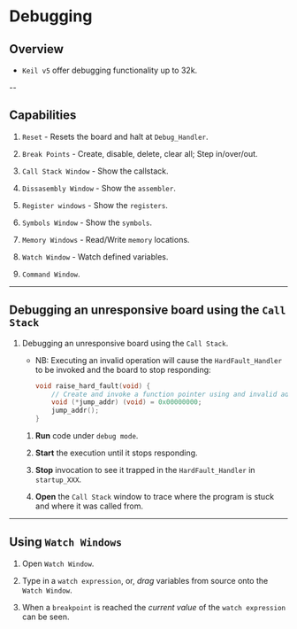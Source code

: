 # Debugging

## Overview

* `Keil v5` offer debugging functionality up to 32k.

--

## Capabilities

1. `Reset` - Resets the board and halt at `Debug_Handler`.

2. `Break Points` - Create, disable, delete, clear all; Step in/over/out.

3. `Call Stack Window` - Show the callstack.

4. `Dissasembly Window` - Show the `assembler`.

5. `Register windows` - Show the `registers`.

6. `Symbols Window` - Show the `symbols`.

7. `Memory Windows` - Read/Write `memory` locations.

8. `Watch Window` - Watch defined variables.

9. `Command Window`.

---

## Debugging an unresponsive board using the `Call Stack`

1. Debugging an unresponsive board using the `Call Stack`.

    * NB: Executing an invalid operation will cause the `HardFault_Handler` to be invoked and the board to stop responding:

        ```C
        void raise_hard_fault(void) {
            // Create and invoke a function pointer using and invalid address
            void (*jump_addr) (void) = 0x00000000;
            jump_addr();
        }
        ```

    1. __Run__ code under `debug mode`. 
    
    2. __Start__ the execution until it stops responding.
    
    3. __Stop__ invocation to see it trapped in the `HardFault_Handler` in `startup_XXX`.

    4. __Open__ the `Call Stack` window to trace where the program is stuck and where it was called from.

---

## Using `Watch Windows`

1. Open `Watch Window`.

2. Type in a `watch expression`, or, _drag_ variables from source onto the `Watch Window`.

3. When a `breakpoint` is reached the _current value_ of the `watch expression` can be seen.